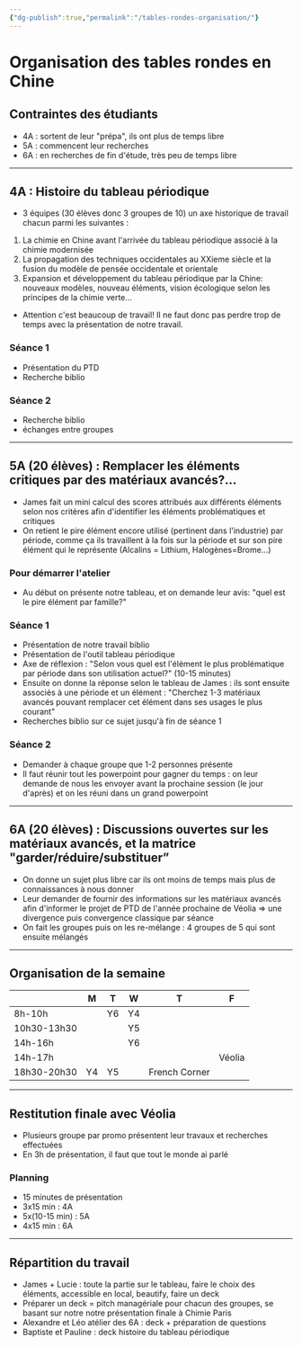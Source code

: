 ```yaml
---
{"dg-publish":true,"permalink":"/tables-rondes-organisation/"}
---
```


# Organisation des tables rondes en Chine
## Contraintes des étudiants
- 4A : sortent de leur "prépa", ils ont plus de temps libre
- 5A : commencent leur recherches
- 6A : en recherches de fin d'étude, très peu de temps libre

---

## 4A : Histoire du tableau périodique
- 3 équipes (30 élèves donc 3 groupes de 10) un axe historique de travail chacun parmi les suivantes :
1) La chimie en Chine avant l'arrivée du tableau périodique associé à la chimie modernisée 
2) La propagation des techniques occidentales au XXieme siècle et la fusion du modèle de pensée occidentale et orientale 
3) Expansion et développement du tableau périodique par la Chine: nouveaux modèles, nouveau éléments, vision écologique  selon les principes de la chimie verte... 

- Attention c'est beaucoup de travail! Il ne faut donc pas perdre trop de temps avec la présentation de notre travail. 
### Séance 1
- Présentation du PTD
- Recherche biblio
### Séance 2
- Recherche biblio
- échanges entre groupes

---
## 5A (20 élèves) : Remplacer les éléments critiques par des matériaux avancés?...
- James fait un mini calcul des scores attribués aux différents éléments selon nos critères afin d'identifier les éléments problématiques et critiques 
- On retient le pire élément encore utilisé (pertinent dans l'industrie) par période, comme ça ils travaillent à la fois sur la période et sur son pire élément qui le représente (Alcalins = Lithium, Halogènes=Brome...)
### Pour démarrer l'atelier
- Au début on présente notre tableau, et on demande leur avis: "quel est le pire élément par famille?"
### Séance 1
- Présentation de notre travail biblio
- Présentation de l'outil tableau périodique
- Axe de réflexion : "Selon vous quel est l'élément le plus problématique par période dans son utilisation actuel?" (10-15 minutes)
- Ensuite on donne la réponse selon le tableau de James : ils sont ensuite associés à une période et un élément : "Cherchez 1-3 matériaux avancés pouvant remplacer cet élément dans ses usages le plus courant"
- Recherches biblio sur ce sujet jusqu'à fin de séance 1
### Séance 2
- Demander à chaque groupe que 1-2 personnes présente
- Il faut réunir tout les powerpoint pour gagner du temps : on leur demande de nous les envoyer avant la prochaine session (le jour d'après) et on les réuni dans un grand powerpoint

---
## 6A (20 élèves) : Discussions ouvertes sur les matériaux avancés, et la matrice "garder/réduire/substituer”
- On donne un sujet plus libre car ils ont moins de temps mais plus de connaissances à nous donner
- Leur demander de fournir des informations sur les matériaux avancés afin d'informer le projet de PTD de l'année prochaine de Véolia => une divergence puis convergence classique par séance
- On fait les groupes puis on les re-mélange : 4 groupes de 5 qui sont ensuite mélangés

---
## Organisation de la semaine

|             | M   | T   | W   | T             | F      |
| ----------- | --- | --- | --- | ------------- | ------ |
| 8h-10h      |     | Y6  | Y4  |               |        |
| 10h30-13h30 |     |     | Y5  |               |        |
| 14h-16h     |     |     | Y6  |               |        |
| 14h-17h     |     |     |     |               | Véolia |
| 18h30-20h30 | Y4  | Y5  |     | French Corner |        |

---
## Restitution finale avec Véolia
- Plusieurs groupe par promo présentent leur travaux et recherches effectuées
- En 3h de présentation, il faut que tout le monde ai parlé
### Planning
- 15 minutes de présentation
- 3x15 min : 4A
- 5x(10-15 min) : 5A
- 4x15 min : 6A

---

## Répartition du travail
- James + Lucie : toute la partie sur le tableau, faire le choix des éléments, accessible en local, beautify, faire un deck
- Préparer un deck = pitch managériale pour chacun des groupes, se basant sur notre notre présentation finale à Chimie Paris
- Alexandre et Léo atélier des 6A : deck + préparation de questions
- Baptiste et Pauline : deck histoire du tableau périodique
